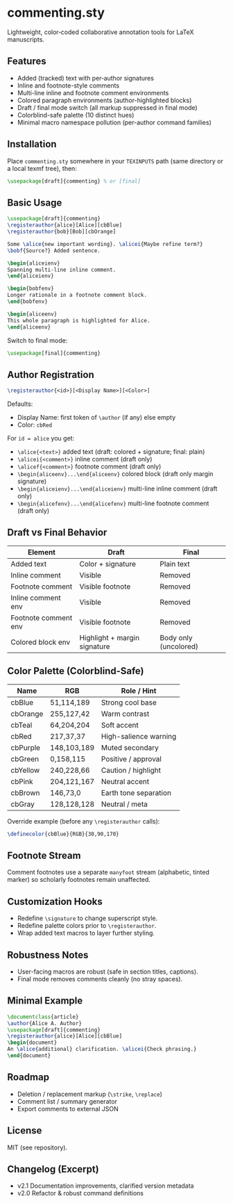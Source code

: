 # commenting.sty

Lightweight, color‑coded collaborative annotation tools for LaTeX manuscripts.

## Features
- Added (tracked) text with per‑author signatures
- Inline and footnote-style comments
- Multi-line inline and footnote comment environments
- Colored paragraph environments (author-highlighted blocks)
- Draft / final mode switch (all markup suppressed in final mode)
- Colorblind-safe palette (10 distinct hues)
- Minimal macro namespace pollution (per-author command families)

## Installation
Place `commenting.sty` somewhere in your `TEXINPUTS` path (same directory or a local texmf tree), then:

```latex
\usepackage[draft]{commenting} % or [final]
```

## Basic Usage

```latex
\usepackage[draft]{commenting}
\registerauthor{alice}[Alice][cbBlue]
\registerauthor{bob}[Bob][cbOrange]

Some \alice{new important wording}. \alicei{Maybe refine term?}
\bobf{Source?} Added sentence.

\begin{aliceienv}
Spanning multi-line inline comment.
\end{aliceienv}

\begin{bobfenv}
Longer rationale in a footnote comment block.
\end{bobfenv}

\begin{aliceenv}
This whole paragraph is highlighted for Alice.
\end{aliceenv}
```

Switch to final mode:

```latex
\usepackage[final]{commenting}
```

## Author Registration

```latex
\registerauthor{<id>}[<Display Name>][<Color>]
```

Defaults:
- Display Name: first token of `\author` (if any) else empty
- Color: `cbRed`

For `id = alice` you get:
- `\alice{<text>}` added text (draft: colored + signature; final: plain)
- `\alicei{<comment>}` inline comment (draft only)
- `\alicef{<comment>}` footnote comment (draft only)
- `\begin{aliceenv}...\end{aliceenv}` colored block (draft only margin signature)
- `\begin{aliceienv}...\end{aliceienv}` multi-line inline comment (draft only)
- `\begin{alicefenv}...\end{alicefenv}` multi-line footnote comment (draft only)

## Draft vs Final Behavior

| Element               | Draft                         | Final                      |
|-----------------------|-------------------------------|----------------------------|
| Added text            | Color + signature             | Plain text                 |
| Inline comment        | Visible                       | Removed                    |
| Footnote comment      | Visible footnote              | Removed                    |
| Inline comment env    | Visible                       | Removed                    |
| Footnote comment env  | Visible footnote              | Removed                    |
| Colored block env     | Highlight + margin signature  | Body only (uncolored)      |

## Color Palette (Colorblind-Safe)

| Name     | RGB          | Role / Hint                  |
|----------|--------------|------------------------------|
| cbBlue   | 51,114,189   | Strong cool base             |
| cbOrange | 255,127,42   | Warm contrast                |
| cbTeal   | 64,204,204   | Soft accent                  |
| cbRed    | 217,37,37    | High-salience warning        |
| cbPurple | 148,103,189  | Muted secondary              |
| cbGreen  | 0,158,115    | Positive / approval          |
| cbYellow | 240,228,66   | Caution / highlight          |
| cbPink   | 204,121,167  | Neutral accent               |
| cbBrown  | 146,73,0     | Earth tone separation        |
| cbGray   | 128,128,128  | Neutral / meta               |

Override example (before any `\registerauthor` calls):
```latex
\definecolor{cbBlue}{RGB}{30,90,170}
```

## Footnote Stream
Comment footnotes use a separate `manyfoot` stream (alphabetic, tinted marker) so scholarly footnotes remain unaffected.

## Customization Hooks
- Redefine `\signature` to change superscript style.
- Redefine palette colors prior to `\registerauthor`.
- Wrap added text macros to layer further styling.

## Robustness Notes
- User-facing macros are robust (safe in section titles, captions).
- Final mode removes comments cleanly (no stray spaces).

## Minimal Example

```latex
\documentclass{article}
\author{Alice A. Author}
\usepackage[draft]{commenting}
\registerauthor{alice}[Alice][cbBlue]
\begin{document}
An \alice{additional} clarification. \alicei{Check phrasing.}
\end{document}
```

## Roadmap
- Deletion / replacement markup (`\strike`, `\replace`)
- Comment list / summary generator
- Export comments to external JSON

## License
MIT (see repository).

## Changelog (Excerpt)
- v2.1 Documentation improvements, clarified version metadata
- v2.0 Refactor & robust command definitions
